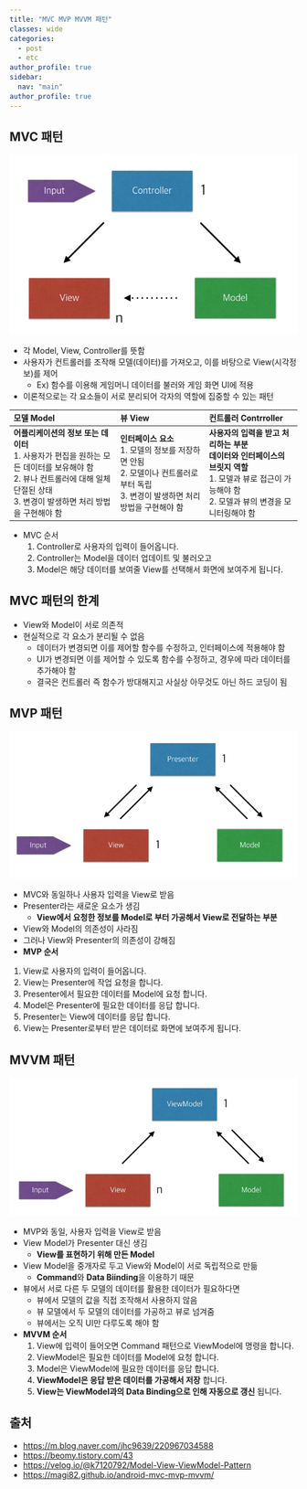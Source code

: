 ```yaml
---
title: "MVC MVP MVVM 패턴"
classes: wide
categories: 
  - post
  - etc
author_profile: true
sidebar:
  nav: "main"
author_profile: true
---
```


## MVC 패턴
![post_thumbnail](/assets/images/mvc.png)

* 각 Model, View, Controller를 뜻함
* 사용자가 컨트롤러를 조작해 모델(데이터)를 가져오고, 이를 바탕으로 View(시각정보)를 제어
  * Ex) 함수를 이용해 게임머니 데이터를 불러와 게임 화면 UI에 적용
* 이론적으로는 각 요소들이 서로 분리되어 각자의 역할에 집중할 수 있는 패턴

|**모델 Model**|**뷰 View**|**컨트롤러 Contrroller**|
|:---|:---|:---|
|**어플리케이션의 정보 또는 데이터**<br/>1. 사용자가 편집을 원하는 모든 데이터를 보유해야 함<br/>2. 뷰나 컨트롤러에 대해 일체 단절된 상태<br/>3. 변경이 발생하면 처리 방법을 구현해야 함|**인터페이스 요소**<br/>1. 모델의 정보를 저장하면 안됨<br/>2. 모델이나 컨트롤러로부터 독립<br/>3. 변경이 발생하면 처리 방법을 구현해야 함|**사용자의 입력을 받고 처리하는 부분**<br/>**데이터와 인터페이스의 브릿지 역할**<br/>1. 모델과 뷰로 접근이 가능해야 함<br/>2. 모델과 뷰의 변경을 모니터링해야 함|

* MVC 순서
  1. Controller로 사용자의 입력이 들어옵니다.
  2. Controller는 Model을 데이터 업데이트 및 불러오고
  3. Model은 해당 데이터를 보여줄 View를 선택해서 화면에 보여주게 됩니다.

## MVC 패턴의 한계
* View와 Model이 서로 의존적
* 현실적으로 각 요소가 분리될 수 없음
  * 데이터가 변경되면 이를 제어할 함수를 수정하고, 인터페이스에 적용해야 함
  * UI가 변경되면 이를 제어할 수 있도록 함수를 수정하고, 경우에 따라 데이터를 추가해야 함
  * 결국은 컨트롤러 즉 함수가 방대해지고 사실상 아무것도 아닌 하드 코딩이 됨

## MVP 패턴
![post_thumbnail](/assets/images/mvp.png)

* MVC와 동일하나 사용자 입력을 View로 받음
* Presenter라는 새로운 요소가 생김
  * **View에서 요청한 정보를 Model로 부터 가공해서 View로 전달하는 부분**
* View와 Model의 의존성이 사라짐
* 그러나 View와 Presenter의 의존성이 강해짐
* **MVP 순서**
1. View로 사용자의 입력이 들어옵니다.
2. View는 Presenter에 작업 요청을 합니다.
3. Presenter에서 필요한 데이터를 Model에 요청 합니다.
4. Model은 Presenter에 필요한 데이터를 응답 합니다.
5. Presenter는 View에 데이터를 응답 합니다.
6. View는 Presenter로부터 받은 데이터로 화면에 보여주게 됩니다.

## MVVM 패턴
![post_thumbnail](/assets/images/mvvm.png)

* MVP와 동일, 사용자 입력을 View로 받음
* View Model가 Presenter 대신 생김
  * **View를 표현하기 위해 만든 Model**
* View Model을 중개자로 두고 View와 Model이 서로 독립적으로 만듦
  * **Command**와 **Data Biinding**을 이용하기 때문
* 뷰에서 서로 다른 두 모델의 데이터를 활용한 데이터가 필요하다면
  * 뷰에서 모델의 값을 직접 조작해서 사용하지 않음
  * 뷰 모델에서 두 모델의 데이터를 가공하고 뷰로 넘겨줌
  * 뷰에서는 오직 UI만 다루도록 해야 함
* **MVVM 순서**
  1. View에 입력이 들어오면 Command 패턴으로 ViewModel에 명령을 합니다.
  2. ViewModel은 필요한 데이터를 Model에 요청 합니다.
  3. Model은 ViewModel에 필요한 데이터를 응답 합니다.
  4. **ViewModel은 응답 받은 데이터를 가공해서 저장** 합니다.
  5. **View는 ViewModel과의 Data Binding으로 인해 자동으로 갱신** 됩니다.

## 출처
* <https://m.blog.naver.com/jhc9639/220967034588>
* <https://beomy.tistory.com/43>
* <https://velog.io/@k7120792/Model-View-ViewModel-Pattern>
* <https://magi82.github.io/android-mvc-mvp-mvvm/>